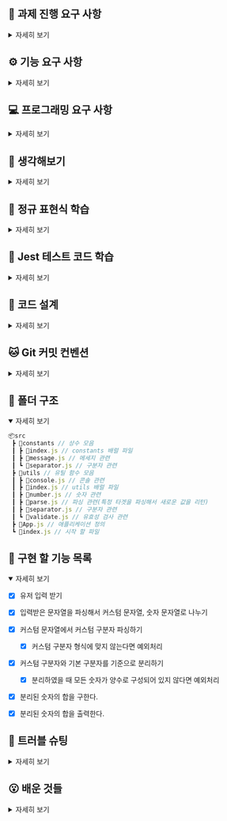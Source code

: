 ## 🏁 과제 진행 요구 사항

<details>
<summary>자세히 보기</summary>

- 미션은 과제를 포크하고 클론하는 것으로 시작한다.

- 기능을 구현하기 전 `README.md` 에 구현 할 기능 목록을 정리하여 추가한다.

- Git의 커밋 단위는 앞 단계에서 `README.md`에 정리한 기능 목록 단위로 추가한다.

</details>

## ⚙️ 기능 요구 사항

<details>
<summary>자세히 보기</summary>

<br/>

> **입력한 문자열에서 숫자를 추출하여 더하는 계산기를 구현한다.**

- 쉼표, 콜론을 구분자로 가지는 문자열을 전달하는 경우 구분자를 기준으로 분리한 각 숫자의 합을 반환한다.

  - ex) `"" => 0 / "1,2" => 3 / "1,2,3" => 6 / "1,2:3" => 6`

- 기본 구분자(쉼표, 콜론) 외에 커스텀 구분자를 지정할 수 있다. 커스텀 구분자는 문자열 앞 부분의 `//` 와 `\n` 사이에 위치하는 문자를 커스텀 구분자로 사용한다.
  - ex) `"//;\n1;2;3"` 을 입력하면 구분자는 세미콜론이며 결과 값은 `6`이 반환되어야 한다.
- 사용자가 잘못된 값을 입력할 경우 `[ERROR]` 로 시작하는 메세지와 함께 `Error` 를 발생시킨 후 애플리케이션을 종료되어야 한다.

### 📸 입출력 요구 사항

- 입력: 구분자와 양수로 구성된 문자열
- 출력: 덧셈 결과

실행 결과 예시

```js
덧셈할 문자열을 입력해 주세요. -> 출력
1,2,3 -> 입력
결과 : 6 -> 출력
```

</details>

## 💻 프로그래밍 요구 사항

<details>
<summary>자세히 보기</summary>

- Node.js 20.17.0 버전에서 실행 가능해야 한다.
- 프로그램 실행의 시작점은 `App.js` 의 `run()` 이다.
- `package.json` 은 변경할 수 없으며, 제공된 라이브러리만 사용해야 한다.
- 프로그램 종료 시 `process.exit()`를 호출하지 않는다.
- 프로그래밍 요구 사항에서 달리 명시하지 않는 한 파일, 패키지 등의 이름을 바꾸거나 이동하지 않는다.
- 자바스크립트 코드 컨벤션을 지키면서 코드를 작성한다.

</details>

## 🤔 생각해보기

<details>
<summary>자세히 보기</summary>

<br/>

> **이번 과제에서는 유저 입력을 받는 부분에서 올바른 구분자가 들어갔는지 예외 처리하는게 중요한 것 같다.**

- **기본 구분자: 쉼표(`,`)와 콜론(`:`)이 들어갔는지 확인**

- **커스텀 구분자: `//` , `\n` 사이의 문자를 확인**

> **💡 실행 결과 예시를 봤을 때 구분자가 여러개여도 되는 것 같다.**
>
> **`1,2:3` → 쉼표(`,`)와 콜론(`:`), 두 구분자 모두 들어가있어도 정상 동작한다.**

### 가설 1. 기본 구분자 + 커스텀 구분자도 가능할까?

입력 문자열: `//;\n1,2:3;4`

- 기본 구분자: `,` , `:`
- 커스텀 구분자: `;`

### 가설 2. 커스텀 구분자 여러개도 가능할까?

입력 문자열: `//;\n//a\n1;2a3`

- 커스텀 구분자: `;` , `a`

### 가설 3. 커스텀 구분자를 선언하였지만 사용하지 않는 경우

입력 문자열: `//;;\n1,2`

- 기본 구분자: `,`
- 커스텀 구분자: `;;` (형식에 맞게 선언되었지만 사용하지 않았다)

### 가설 4. 커스텀 구분자 형식은 올바르게 사용하였지만 사이 문자열이 없는 경우

입력 문자열: `//\n12`

- 커스텀 구분자: `""(빈 문자열)`

### 가설 5. 커스텀 구분자가 숫자 형식인 경우

입력 문자열: `//1\n112`

- 커스텀 구분자: `1`

### 가설 6. 커스텀 구분자가 `\n` 인 경우

입력 문자열: `//\n\n1\n2`

- 커스텀 구분자: `\n`

### 결론

`1, 2번 가설` - 구분자 개수에 대한 제한이 없었고, 실행 결과 예시에서 구분자를 여러개를 사용한 것을 봤을 때 정상적으로 동작하게 해야할 것 같다.

`3번 가설` - 커스텀 구분자 형식에 맞게 선언되어있기 때문에 정상 동작하게 해야할 것 같다.

`4번 가설` - 커스텀 구분자 형식에는 맞지만 구분자 자체가 없어서 예외 처리를 해야할 것 같다.

`5번 가설` - 커스텀 구분자와 양수가 구분이 되지 않아 예외처리를 해야할 것 같다.

`6번 가설` - 커스텀 구분자 형식이 `//` 와 `\n` 사이의 문자열이기 때문에 정상 동작해야할 것 같다고 생각이 들었지만 `가설 2번 커스텀 구분자가 여러개인 경우` 와 충돌되는 부분이 있다.

예를 들어서 입력 문자열이 `//\n\n//a\n1\n2a3` 인 경우에 뒤에 숫자 부분을 제거하면 `//\n\n//a\n` 이 남는다.

그러면 여기서 커스텀 구분자는 `\n, a` 이렇게 2개여야 할까? 아니면 처음 `//` , 끝 `\n` 사이에 있는 `\n\n//a` 이 커스텀 구분자가 되어야 할까?

**다시 한번 요구 사항을 살펴보면 다음과 같다.**

> **커스텀 구분자는 문자열 앞 부분의 `//` 와 `\n` 사이에 위치는 하는 문자를 커스텀 구분자로 사용한다.**

`가설 2번 커스텀 구분자가 여러개인 경우` 의 결론을 잘못 내린 것 같다!

커스텀 구분자는 여러개일 수 없다. 그 이유는 `//` 와 `\n` 사이에 있는 문자열이 커스텀 구분자이기 때문이다.

`가설 2번`에서 살펴봤던 예시 문자열 `//;\n//a\n` 을 요구사항에 맞춰보았을 때 커스텀 구분자는 `;\n//a` 이다.

결론적으로 `가설 2번`은 잘못 되었고, `가설 6번`이 정상 동작 되어야 한다.

구분자는 정규 표현식을 통해 작성하는게 좋아보인다.

> **정규 표현식(Regular Expression)**
>
> - 문자열에서 특정 내용을 찾거나 대체 또는 발췌하는 데 사용된다.
> - 반복문과 조건문을 사용해야 할 것 같은 복잡한 코드도 정규표현식을 이용하면 매우 간단하게 표현이 가능하다.

&nbsp;

---

### 🤔 기능 요구사항 ↔ 입력 요구사항

`(기능 요구사항: "" => 0) !== (입력 요구사항: 구분자와 양수로 구성된 문자열)`

기능 요구 사항에서는 `빈 문자열을 입력하면 0이 나온다는` 예시가 있는데, 입력 요구사항에서는 입력은 `구분자와 양수로 구성된 문자열`이라고 되어있어 **예시 처럼 빈문자열이 들어올 수 없기 때문에 두 요구사항이 맞지 않는 부분이 있는 것 같다.**

기능 요구 사항에 다른 예시들을 보면 입력에 `구분자와 양수로 구성된 문자열` 조건을 준수하고 있기 때문에 `"" => 0` 조건이 잘못됐을 가능성이 높을 것 같다.

&nbsp;

</details>

## 🧶 정규 표현식 학습

<details>
<summary>자세히 보기</summary>

<br>
<a href="https://inpa.tistory.com/entry/JS-📚-정규식-RegExp-누구나-이해하기-쉽게-정리#정규_표현식regular_expression">
학습 자료: 📚 JavaScript 정규 표현식 문법 총정리 + 응용 예제
</a>

### 메서드

```js
const regex = new RegExp(/apple/);
const string = "Hello banana and apple";
const test = regex.test(string); // true
const match = string.match(regex);
// ['apple', index: 17, input: 'Hello banana and apple', groups: undefined]
// [0] = 매치된 문자열
// [1] = 매치된 문자열의 시작 인덱스
// [2] = 원본 입력 문자열
// [3] = 명명된 캡처 그룹의 결과
const replace = string.replace(regex, "orange"); // Hello banana and orange
```

### 플래그

| Flag | Description                            |
| :--: | -------------------------------------- |
|  i   | 대소문자 구분 X                        |
|  g   | 문자열 내의 모든 패턴 검색             |
|  m   | 문자열의 행이 바뀌더라도 검색          |
|  s   | 모든 문자 정규식이 개행 문자 `\n` 포함 |
|  u   | 유니코드 전체를 지원                   |
|  y   | 문자 내 특정 위치에서 검색을 진행      |

### 특정 문자 숫자 매칭 패턴

|  Pattern   | Description                                                             |
| :--------: | ----------------------------------------------------------------------- |
|   a-zA-Z   | 영어 알파벳(-으로 범위 지정)                                            |
| ㄱ-ㅎ가-힣 | 한글 문자(-으로 범위 지정)                                              |
|    0-9     | 숫자(-으로 범위 지정)                                                   |
|     .      | 모든 문자열(숫자, 한글, 영어, 특수기호, 공백 모두) <br/> 단, 줄바꿈은 X |
|     \d     | 숫자                                                                    |
|     \D     | 숫자가 아닌 것                                                          |
|     \w     | 언더바를 포함한 영숫자 문자 `[A-Za-z0-9_]` 와 동일                      |
|     \W     | `\w` 가 아닌 것                                                         |

### 검색 기준 패턴

| **Symbol**  | Description                                                                                                          |
| :---------: | -------------------------------------------------------------------------------------------------------------------- |
|     \|      | OR, `a\| b`                                                                                                          |
|     []      | 괄호 안의 문자들 중 하나 <br/> `/abc/`: abc 포함 <br/> `/[abc]/`: a or b or c <br/> `[다-바]` : 다 or 라 or 마 or 바 |
| **[^문자]** | 괄호 안의 문자를 제외한 것 <br/> `[^ab]`: a, b 문자를 제외                                                           |
|      .      | 모든 문자열(숫자, 한글, 영어, 특수기호, 공백 모두) <br/> 단, 줄바꿈은 X                                              |
| **^문자열** | 특정 문자열로 시작 `/^www/`                                                                                          |
| **문자열$** | 특정 문자열로 끝남 `/com$/`                                                                                          |

### 갯수 반복 패턴

| **Symbol** | Description                                               |
| :--------: | --------------------------------------------------------- |
|     ?      | 없거나 최대 한 개                                         |
|     \*     | 없거나 있거나                                             |
|     +      | 최소 한개 또는 여러개                                     |
|    \*?     | 0개 이상의 문자와 매치 <br/> 가능한 적은 수의 문자와 매치 |
|     +?     | 1개 이상의 문자와 매치 <br/> 가능한 적은 수의 문자와 매치 |
|    {n}     | n개                                                       |
|   {Min,}   | 최소 Min개 이상                                           |
| {Min, Max} | 최소 Min개 이상, 최대 Max개 이하                          |

### 그룹 패턴

| **Symbol** | Description                                                  |
| :--------: | ------------------------------------------------------------ |
|     ()     | 괄호 안의 패턴을 하나의 단위로 취급 <br/> 결과를 따로 저장 O |
| (?: 패턴)  | 괄호 안의 패턴을 하나의 단위로 취급 <br/> 결과를 따로 저장 X |
|    (?=)    | 뒤에 특정 패턴이 오는 위치를 찾지만, 그 패턴은 결과에 포함 X |
|    (?!)    | 뒤에 특정 패턴이 오지 않는 위치를 찾는다.                    |
|    (?≤)    | 앞에 특정 패턴이 오는 위치를 찾지만, 그 패턴은 결과에 포함 X |
|   (?<!)    | 앞에 특정 패턴이 오지 않는 위치를 찾는다.                    |

### 필요한 정규 표현식 만들어보기

`//` 로 시작하고 `\n`로 끝나는 문자열의 사이에 있는 문자(최소 1글자 이상, 숫자 형식 X) 가져오기

```js
const regex = new RegExp(/^\/\/([^0-9]+)\n/gm);

// 작성한 정규 표현식 까보기
^\/\/: 줄의 시작(^)에 "//"가 있어야 한다.("/"를 문자 그대로 사용하고 싶을 때 이스케이프(\)해야 한다)
([^0-9]+): 숫자 형식을 제외한 모든 문자가 하나 이상 있어야 한다.
\n: "\n" 문자로 끝나야 한다.
/gm: 모든 문자를 검색하고, "\n" 줄바꿈 문자가 들어가기 때문에 다중 행 모드를 활성화한다.
```

</details>

## 🙂 Jest 테스트 코드 학습

<details>
<summary>자세히 보기</summary>

<a href="https://jestjs.io/docs/getting-started">Jest 공식 문서</a>

### Matchers

| Method                 | Description                                                    |
| :--------------------- | -------------------------------------------------------------- |
| toBe                   | 원시 값의 정확한 일치를 테스트                                 |
| toEqual                | 객체나 배열의 모든 속성을 재귀적으로 비교                      |
| not                    | Matcher의 결과를 반대로 테스트                                 |
| toBeNull               | null 값인지 테스트                                             |
| toBeUndefined          | 값이 정의되어 있는지 테스트                                    |
| toBoTruthy             | true로 평가되는 값인지 테스트                                  |
| toBoFalsy              | false로 평가되는 값인지 테스트                                 |
| toBeGreaterThan        | 주어진 값보다 큰지 테스트                                      |
| toBeGreaterThanOrEqual | 주어진 값보다 크거나 같은지 테스트                             |
| toBeLessThan           | 주어진 값보다 작은지 테스트                                    |
| toBeLessThanOrEqual    | 주어진 값보다 작거나 같은지 테스트                             |
| toBeCloseTo            | 부동 소수점 숫자를 비교할 때 사용                              |
| toMatch                | 문자열이 정규 표현식과 일치하는지 테스트                       |
| toContain              | 배열이나 순회 가능한 객체에 특정 항목이 포함되어 있는지 테스트 |
| toThrow                | 함수가 예외를 던지는지 테스트                                  |
| toHaveProperty         | 객체가 특정 속성을 가지고 있는지 테스트                        |
| toHaveBeenCalled       | 모의 함수가 호출되었는지 테스트                                |
| toHaveBeenCalledWith   | 모의 함수가 특정 인수로 호출되었는지 테스트                    |

### Mock Functions

| Method                 | Description                               |
| ---------------------- | ----------------------------------------- |
| mockReturnValue        | 모든 호출에 대해 지정된 값을 반환         |
| mockReturnValueOnce    | 다음 한 번의 호출에 대해 지정된 값을 반환 |
| mockImplementation     | Mock 함수의 구현을 제공                   |
| mockImplementationOnce | 다음 한 번의 호출에 대해 구현을 제공      |

### Custom Matchers

```js
const mockFn = jest.fn();
expect(mockFn).toHaveBeenCalled(); // 함수가 호출되었는지 확인
expect(mockFn).toHaveBeenCalledWith(arg1, arg2, ..); // 특정 인자로 함수가 호출되었는지 확인
expect(mockFn).toHaveBeenCalledTimes(3); // 함수가 지정된 횟수만큼 호출되었는지 확인
```

### `.mock` Property

| **Property**              | Description                                         |
| ------------------------- | --------------------------------------------------- |
| mockFn.mock.calls         | 모든 함수 호출의 인자를 포함하는 배열               |
| **mockFn.mock.results**   | 각 호출의 결과를 포함하는 배열                      |
| **mockFn.mock.instances** | new 키워드로 인스턴스화된 모든 인스턴스 객체의 배열 |

</details>

## 📝 코드 설계

<details>
<summary>자세히 보기</summary>

1.  유저 입력을 받는다.(출력 메세지를 인자로 넘겨준다. - `덧셈할 문자열을 입력해 주세요.`)

2.  유저 입력에서 이스케이프 시퀀스 문자열(`\n`)을 일관성 있게 처리한다.

3.  유저 입력을 커스텀 문자열, 숫자 문자열로 나눈다.

4.  나눈 커스텀 문자열을 기준으로 커스텀 구분자를 추출한다.

    4-1. 커스텀 구분자 형식에 맞지 않는다면 예외 처리한다.

    → `[ERROR] 커스텀 형식(//, \n 사이에 숫자 형식이 아닌 문자 1자 이상)에 맞게 입력해 주세요.`

5.  커스텀 구분자와 기본 구분자들을 기준으로 숫자 문자열을 분리한다.

    5-1. 기본 구분자, 커스텀 구분자 외의 구분자를 사용했다면 예외 처리한다.

    → `[ERROR] 기본 구분자, 커스텀 구분자 외에 구분자는 사용할 수 없습니다.`

    5-2. 분리하였을 때 모든 숫자가 양수로 구성되어 있지 않다면 예외 처리한다.

    → `[ERROR] 분리된 숫자는 모두 양수여야 합니다.`

6.  분리 된 숫자의 합을 구한다

7.  분리 된 숫자의 합을 출력한다.

</details>

## 🐱 Git 커밋 컨벤션

<details>
<summary>자세히 보기</summary>

|   Type   | Description                                           |
| :------: | ----------------------------------------------------- |
|   init   | 초기 설정                                             |
|   feat   | 새로운 기능 추가                                      |
|   fix    | 버그 수정                                             |
| refactor | 코드 리팩토링                                         |
| comment  | 필요한 주석 추가 및 변경                              |
|  chore   | 패키지 매니저 수정, 그 외 기타 수정 ex) `.gitnore` 등 |
|  rename  | 파일 혹은 폴더명을 수정하거나 옮기는 작업만인 경우    |
|  remove  | 파일을 삭제하는 작업만 수행한 경우                    |
|   docs   | 문서 수정                                             |
|   test   | 테스트 코드 작성 및 수정                              |

</details>

## 📂 폴더 구조

<details open>
<summary>자세히 보기</summary>

```js
📦src
 ┣ 📂constants // 상수 모음
 ┃ ┣ 📜index.js // constants 배럴 파일
 ┃ ┣ 📜message.js // 메세지 관련
 ┃ ┗ 📜separator.js // 구분자 관련
 ┣ 📂utils // 유틸 함수 모음
 ┃ ┣ 📜console.js // 콘솔 관련
 ┃ ┣ 📜index.js // utils 배럴 파일
 ┃ ┣ 📜number.js // 숫자 관련
 ┃ ┣ 📜parse.js // 파싱 관련(특정 타겟을 파싱해서 새로운 값을 리턴)
 ┃ ┣ 📜separator.js // 구분자 관련
 ┃ ┗ 📜validate.js // 유효성 검사 관련
 ┣ 📜App.js // 애플리케이션 정의
 ┗ 📜index.js // 시작 할 파일
```

</details>

## 🎯 구현 할 기능 목록

<details open>
<summary>자세히 보기</summary>

- [x] 유저 입력 받기

- [x] 입력받은 문자열을 파싱해서 커스텀 문자열, 숫자 문자열로 나누기

- [x] 커스텀 문자열에서 커스텀 구분자 파싱하기

  - [x] 커스텀 구분자 형식에 맞지 않는다면 예외처리

- [x] 커스텀 구분자와 기본 구분자를 기준으로 분리하기

  - [x] 분리하였을 때 모든 숫자가 양수로 구성되어 있지 않다면 예외처리

- [x] 분리된 숫자의 합을 구한다.

- [x] 분리된 숫자의 합을 출력한다.

</details>

## 🚨 트러블 슈팅

<details>
<summary>자세히 보기</summary>

### `\n` 문자는 콘솔 입력 방식과 일반 문자열에 해석 방식이 다르다.

### 문제 상황

유저 입력으로 `//a\n1a1` 를 입력하고 커스텀 구분자 파싱하는 함수에 넣으면 제대로 파싱이 되지 않고 있다.

하지만, 문자열 하드 코딩으로 `//a\n1a1` 을 넣으면 정상적으로 커스텀 구분자를 파싱하고 있는 상황이다.

### 문제의 원인 알아보기

가장 의심이 가는 부분이 개행 문자(`\n`)였다. 이스케이프 시퀀스 때문에 이상하게 동작할 수 있기 때문에 이것을 하드 코딩한 문자열과 비교해보았다.

```js
const userInput = await Console.readLineAsync(MESSAGES.USER_INPUT);
// 입력으로 //a\n1a1을 넣어주었다.
console.log(userInput === "//a\n1a1"); // false
// 결과는 false가 나왔다. 조금 더 정확하게 비교하기 위해 charCodeAt 메서드를 사용하였다.

// [47, 47, 97, 92, 110, 49, 97, 49]
console.log([...userInput].map((c) => c.charCodeAt(0)));
// [47, 47, 97, 10, 49, 97, 49]
console.log([..."//a\n1a1"].map((c) => c.charCodeAt(0)));
// 개행 문자(\n) 부분이 다르게 해석되는 것을 볼 수 있다.

// 확실하게 확인하기 위해 위에서 얻은 유니코드 값으로 해당하는 문자열 확인해보았다.
const test1 = [...userInput].map((c) => c.charCodeAt(0));
const test2 = [..."//a\n1a1"].map((c) => c.charCodeAt(0));

// ['/', '/', 'a', '\\', 'n', '1', 'a', '1']
console.log(test1.map((c) => String.fromCharCode(c)));
// ['/', '/', 'a', '\n' '1' 'a', '1']
console.log(test2.map((c) => String.fromCharCode(c)));
// 콘솔 창을 통해 입력한 문자열은 개행 문자를 그대로 표현하기 위해 \\ 따로 n 따로 해석하고 있다.
// 하드 코딩한 문자열은 \n 개행 문자를 그대로 해석하고 있다.
```

**이렇게 두 방식이 해석 방법이 다르기 때문에 정상적으로 파싱이 되지 않고 있었다.**

### 문제 해결 방법

해결은 비교적 간단하다. 위에서 알아본 것 처럼 `\\n` 로 해석된 것을 `\n`로 바꿔주기만 하면 된다.

```js
const userInput = await Console.readLineAsync(MESSAGES.USER_INPUT);
const userInputString = userInput.replaceAll("\\n", "\n");
```

</details>

## 😮 배운 것들

<details>
<summary>자세히 보기</summary>

### 🥊 RegExp 생성자 vs 리터럴 방식

```js
// RegExp 생성자
const regex = new RegExp(/^\/\/([^0-9]+)\n/gm);

// 리터럴 방식
const regex = /^\/\/([^0-9]+)\n/gm;
```

RegExp 생성자

- 동적으로 정규 표현식을 생성할 때 유용하다.
- **런타임에 정규 표현식이 컴파일된다.**
- 정규 표현식 패턴이 변경되거나, 사용자 입력과 같은 외부 소스에서 패턴을 가져올 때 사용된다.

리터럴 방식

- 정적인 정규 표현식을 생성할 때 주로 사용된다.
- **표현식이 평가될 때 정규 표현식이 컴파일된다.**
- 정규 표현식이 변경되지 않을 때 사용하면 성능상 이점이 있다.

### 🥊 every 함수 vs some 함수

```js
// 모두 양수라면 true, 아니라면 false

// every함수 버전
const isAllPositive = (numberArray) => {
  return numberArray.every((num) => num > 0);
};

// some 함수 버전,
const isAllPositive = (numberArray) => {
  return !numberArray.some((num) => num <= 0);
};
```

- `every`: 모든 요소가 조건을 만족하는지 체크
- `some`: 하나 이상의 요소가 조건을 만족하는지 체크

**지금 상황에서는 `every` 함수가 모두 양수인지 체크하는 목적성이 더 잘 드러나는 것 같다.**

### 🥊  **isNaN vs Number.isNaN**

```js
isNaN("A"); // true
isNaN(NaN); // true
isNaN("123"); // false

Number.isNaN("A"); // false
Number.isNaN(NaN); // true
Number.isNaN("123"); // false
```

- `isNaN` : 인자를 숫자로 변환한 후 NaN인지 확인한다.
  - 숫자로 변환할 수 없는 값에 대해 `true` 를 반환한다.
- `Number.isNaN` : 인자를 변환하지 않고 정확히 NaN 값인지만 확인한다.
  - 오직 NaN에 대해서만 `true` 를 반환한다.

**타입 상관없이 숫자인지 체크할 때 `isNaN` 을 사용하고, 숫자타입과 NaN을 체크할 때는 `Number.isNaN` 을 사용하면 될 것 같다.**

### 🥊 indexOf vs search

- 문자열의 인덱스를 찾기 위해 `indexOf` 를 사용했는데 `indexOf` 는 인자에 정규 표현식을 허용하지 않고 문자열만 받기 때문에 정규 표현식을 사용하면 원하는 값을 찾지 못한다.

- 반면 `search` 는 정규 표현식과 문자열을 모두 인자로 받기 때문에 정규 표현식을 사용하려면 `search` 메서드를 사용해야 한다.

```js
const string = "Hello World";

console.log(string.indexOf("World")); // 6
console.log(string.search("World")); // 6

console.log(string.indexOf(/world/i)); // -1, 정규 표현식을 문자열로 변환하여 찾지 못함
console.log(string.search(/world/i)); // 6
```

</details>
